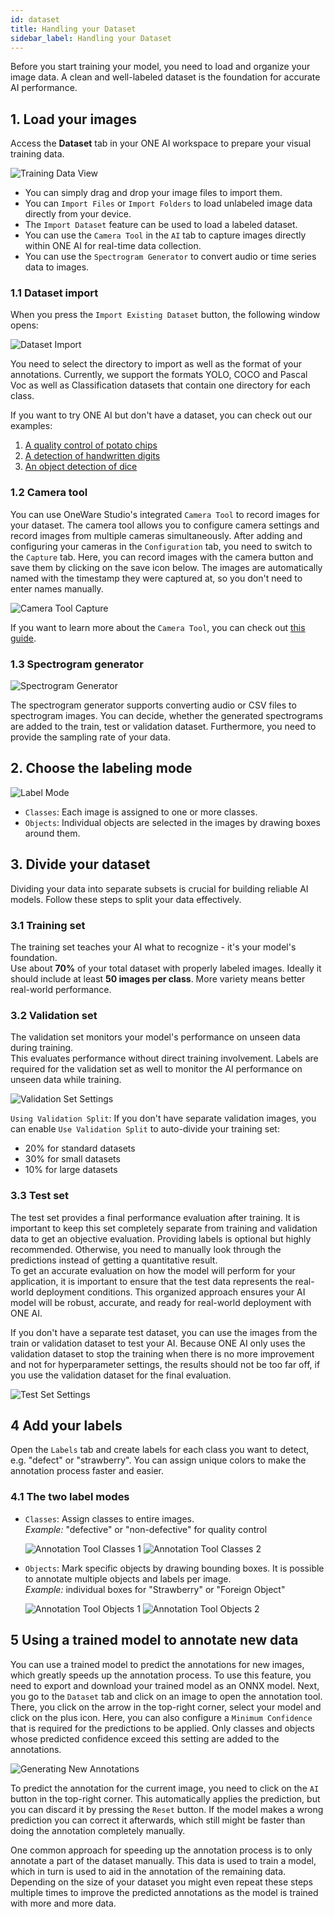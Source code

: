 ```yaml
---
id: dataset
title: Handling your Dataset
sidebar_label: Handling your Dataset
---
```


Before you start training your model, you need to load and organize your image data. A clean and well-labeled dataset is the foundation for accurate AI performance.

## 1. Load your images
Access the **Dataset** tab in your ONE AI workspace to prepare your visual training data.

![Training Data View](/img/ai/one_ai_plugin/getting_started/training_data_view.png)

- You can simply drag and drop your image files to import them.
- You can ``Import Files`` or ``Import Folders`` to load unlabeled image data directly from your device.  
- The ``Import Dataset`` feature can be used to load a labeled dataset.
- You can use the ``Camera Tool`` in the ``AI`` tab to capture images directly within ONE AI for real-time data collection.  
- You can use the ``Spectrogram Generator`` to convert audio or time series data to images.

### 1.1 Dataset import
When you press the ``Import Existing Dataset`` button, the following window opens:

![Dataset Import](/img/ai/one_ai_plugin/getting_started/dataset_import.png)

You need to select the directory to import as well as the format of your annotations. Currently, we support the formats YOLO, COCO and Pascal Voc as well as Classification datasets that contain one directory for each class.

If you want to try ONE AI but don't have a dataset, you can check out our examples:
1. [A quality control of potato chips](/docs/one-ai/tutorials/potato-chip-demo)
2. [A detection of handwritten digits](/docs/one-ai/tutorials/handwritten-digits-demo)
3. [An object detection of dice](/docs/one-ai/tutorials/dice-demo)

### 1.2 Camera tool
You can use OneWare Studio's integrated ``Camera Tool`` to record images for your dataset. The camera tool allows you to configure camera settings and record images from multiple cameras simultaneously. After adding and configuring your cameras in the ``Configuration`` tab, you need to switch to the ``Capture`` tab. Here, you can record images with the camera button and save them by clicking on the save icon below. The images are automatically named with the timestamp they were captured at, so you don't need to enter names manually.

![Camera Tool Capture](/img/ai/one_ai_plugin/getting_started/camera_tool_capture.png)

If you want to learn more about the ``Camera Tool``, you can check out [this guide](/docs/one-ai/getting-started/camera-tool).

### 1.3 Spectrogram generator
![Spectrogram Generator](/img/ai/one_ai_plugin/getting_started/spectrogram_generator.png)

The spectrogram generator supports converting audio or CSV files to spectrogram images. You can decide, whether the generated spectrograms are added to the train, test or validation dataset. Furthermore, you need to provide the sampling rate of your data.

## 2. Choose the labeling mode
![Label Mode](/img/ai/one_ai_plugin/getting_started/label_mode.png)
- ``Classes``: Each image is assigned to one or more classes.  
- ``Objects``: Individual objects are selected in the images by drawing boxes around them.  

## 3. Divide your dataset

Dividing your data into separate subsets is crucial for building reliable AI models. Follow these steps to split your data effectively.

### 3.1 Training set
The training set teaches your AI what to recognize - it's your model's foundation.  
Use about **70%** of your total dataset with properly labeled images. Ideally it should include at least **50 images per class**. More variety means better real-world performance.

### 3.2 Validation set
The validation set monitors your model's performance on unseen data during training.  
This evaluates performance without direct training involvement. Labels are required for the validation set as well to monitor the AI performance on unseen data while training.

![Validation Set Settings](/img/ai/one_ai_plugin/getting_started/validation_set_settings.png)

``Using Validation Split``: If you don't have separate validation images, you can enable ``Use Validation Split`` to auto-divide your training set:
- 20% for standard datasets  
- 30% for small datasets  
- 10% for large datasets  

### 3.3 Test set
The test set provides a final performance evaluation after training. It is important to keep this set completely separate from training and validation data to get an objective evaluation. Providing labels is optional but highly recommended. Otherwise, you need to manually look through the predictions instead of getting a quantitative result.  
To get an accurate evaluation on how the model will perform for your application, it is important to ensure that the test data represents the real-world deployment conditions. This organized approach ensures your AI model will be robust, accurate, and ready for real-world deployment with ONE AI.

If you don't have a separate test dataset, you can use the images from the train or validation dataset to test your AI.
Because ONE AI only uses the validation dataset to stop the training when there is no more improvement and not for hyperparameter settings, the results should not be too far off, if you use the validation dataset for the final evaluation.

![Test Set Settings](/img/ai/one_ai_plugin/getting_started/test_set_settings.png)

## 4 Add your labels
Open the ``Labels`` tab and create labels for each class you want to detect, e.g. "defect" or "strawberry". You can assign unique colors to make the annotation process faster and easier.

### 4.1 The two label modes
- ``Classes``: Assign classes to entire images.  
  *Example:* "defective" or "non-defective" for quality control  

    <div style={{ display: 'flex', gap: '1rem', flexWrap: 'wrap' }}>
        <img src="/img/ai/one_ai_plugin/getting_started/annotation_tool_classes_1.png" alt="Annotation Tool Classes 1" style={{ width: '48%' }} />
        <img src="/img/ai/one_ai_plugin/getting_started/annotation_tool_classes_2.png" alt="Annotation Tool Classes 2" style={{ width: '48%' }} />
    </div>
- ``Objects``: Mark specific objects by drawing bounding boxes. It is possible to annotate multiple objects and labels per image.  
  *Example:* individual boxes for "Strawberry" or "Foreign Object"

    <div style={{ display: 'flex', gap: '1rem', flexWrap: 'wrap' }}>
        <img src="/img/ai/one_ai_plugin/getting_started/annotation_tool_objects_1.png" alt="Annotation Tool Objects 1" style={{ width: '48%' }} />
        <img src="/img/ai/one_ai_plugin/getting_started/annotation_tool_objects_2.png" alt="Annotation Tool Objects 2" style={{ width: '48%' }} />
    </div>

## 5 Using a trained model to annotate new data
You can use a trained model to predict the annotations for new images, which greatly speeds up the annotation process. To use this feature, you need to export and download your trained model as an ONNX model. Next, you go to the ``Dataset`` tab and click on an image to open the annotation tool. There, you click on the arrow in the top-right corner, select your model and click on the plus icon. Here, you can also configure a ``Minimum Confidence`` that is required for the predictions to be applied. Only classes and objects whose predicted confidence exceed this setting are added to the annotations.

![Generating New Annotations](/img/ai/one_ai_plugin/getting_started/auto_labeling.png)

To predict the annotation for the current image, you need to click on the ``AI`` button in the top-right corner. This automatically applies the prediction, but you can discard it by pressing the ``Reset`` button. If the model makes a wrong prediction you can correct it afterwards, which still might be faster than doing the annotation completely manually.

One common approach for speeding up the annotation process is to only annotate a part of the dataset manually. This data is used to train a model, which in turn is used to aid in the annotation of the remaining data. Depending on the size of your dataset you might even repeat these steps multiple times to improve the predicted annotations as the model is trained with more and more data.
